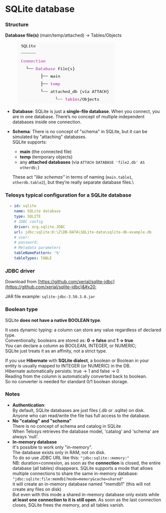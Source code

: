# SQLite database

### Structure

**Database file(s)** (main/temp/attached) → Tables/Objects

<div align="left"><figure><img src="../.gitbook/assets/image (3).png" alt="" width="314"><figcaption></figcaption></figure></div>

* **Database**: SQLite is just a **single-file database**. When you connect, you are in one database. There’s no concept of multiple independent databases inside one connection.
*   **Schema**:  There is no concept of "schema" in SQLite, but it can be simulated by "attaching" databases.\
    SQLite supports:&#x20;

    * **main** (the connected file)
    * **temp** (temporary objects)
    * any **attached databases** (via `ATTACH DATABASE 'file2.db' AS otherdb;`)

    These act "_like schemas"_ in terms of naming (`main.table1`, `otherdb.table2`), but they’re really separate database files.\


### Telosys typical configuration for a SQLite database

```yaml
  - id: sqlite
    name: SQLite database 
    type: SQLITE 
    # JDBC config 
    driver: org.sqlite.JDBC
    url: jdbc:sqlite:D:\Z\DB-DATA\SQLite-data\sqlite-db-example.db
    # user: 
    # password: 
    # Metadata parameters
    tableNamePattern: '%'
    tableTypes: TABLE
```



### JDBC driver&#x20;

Download from [https://github.com/xerial/sqlite-jdbc](https://github.com/xerial/sqlite-jdbc)&#x20;

JAR file example:  `sqlite-jdbc-3.50.3.0.jar`



### Boolean type

SQLite **does not have a native BOOLEAN type**.

It uses dynamic typing: a column can store any value regardless of declared type.\
Conventionally, booleans are stored as:  **0 →  false**  and  **1 →  true**\
You can declare a column as BOOLEAN, INTEGER, or NUMERIC; \
SQLite just treats it as an affinity, not a strict type.

If you use **Hibernate** with **SQLite dialect**, a boolean or Boolean in your entity is usually mapped to INTEGER (or NUMERIC) in the DB.\
Hibernate automatically persists:  true → 1  and false → 0\
Reading from the column is automatically converted back to boolean.\
So no converter is needed for standard 0/1 boolean storage.

### Notes

* **Authentication**:  \
  By default, SQLite databases are just files (.db or .sqlite) on disk.\
  Anyone who can read/write the file has full access to the database.
* **No "catalog" and "schema"**\
  There is no concept of schema and catalog in SQLite
  \
  When Telosys retrieves the database model, 'catalog' and 'schema' are always 'null'.
* **In-memory database**\
  It's possible to work only "in-memory".\
  The database exists only in RAM, not on disk.
  \
  To do so use JDBC URL like this:  `"jdbc:sqlite::memory:"`\
  NB: duration=connexion, as soon as the **connection** is closed, the entire database (all tables) disappears. SQLite supports a mode that allows multiple connections to share the same in-memory database: `"jdbc:sqlite:file:memdb1?mode=memory&cache=shared"`\
  it will create an in-memory database named "memdb1" (this will not create any files on disk)\
  But even with this mode a shared in-memory database only exists while **at least one connection to it is still open**. As soon as the last connection closes, SQLite frees the memory, and all tables vanish.

